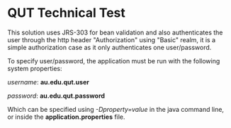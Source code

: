 # QUT Technical Test

This solution uses JRS-303 for bean validation and also authenticates the user
through the http header "Authorization" using "Basic" realm, it is a simple authorization
case as it only authenticates one user/password.

To specify user/password, the application must be run with the following system properties:

_username_: __au.edu.qut.user__

_password_: __au.edu.qut.password__ 

Which can be specified using _-Dproperty=value_ in the java command line, or inside
the __application.properties__ file.